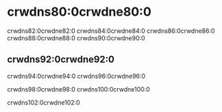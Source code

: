 <a name="data_type-datetime"></a>

# crwdns80:0crwdne80:0

crwdns82:0crwdne82:0 crwdns84:0crwdne84:0 crwdns86:0crwdne86:0 crwdns88:0crwdne88:0 crwdns90:0crwdne90:0

## crwdns92:0crwdne92:0

crwdns94:0crwdne94:0 crwdns96:0crwdne96:0

crwdns98:0crwdne98:0 crwdns100:0crwdne100:0

crwdns102:0crwdne102:0